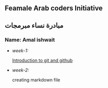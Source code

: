 ## Feamale Arab coders Initiative
## مبادرة نساء مبرمجات

### Name: Amal ishwait

* _week-1:_

    [Introduction to git and github ](http://github.com/amalishwait/Udemy-git)
* _week-2:_    

    creating markdown file
    
